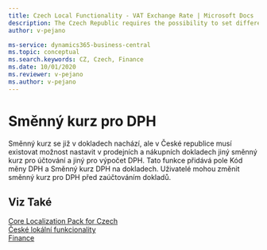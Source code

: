 ```yaml
---
title: Czech Local Functionality - VAT Exchange Rate | Microsoft Docs
description: The Czech Republic requires the possibility to set different exchange rates for posting and VAT in sales and purchase documents. This feature adds the VAT Currency Code and VAT Exchange Rate fields in documents in the Czech version of Business Central.
author: v-pejano

ms-service: dynamics365-business-central
ms.topic: conceptual
ms.search.keywords: CZ, Czech, Finance
ms.date: 10/01/2020
ms.reviewer: v-pejano
ms.author: v-pejano
---
```


# Směnný kurz pro DPH

Směnný kurz se již v dokladech nachází, ale v České republice musí existovat možnost nastavit v prodejních a nákupních dokladech jiný směnný kurz pro účtování a jiný pro výpočet DPH. Tato funkce přidává pole Kód měny DPH a Směnný kurz DPH na dokladech.  Uživatelé mohou změnit směnný kurz pro DPH před zaúčtováním dokladů.

## Viz Také

[Core Localization Pack for Czech](ui-extensions-core-localization-pack-cz.md)  
[České lokální funkcionality](czech-local-functionality.md)  
[Finance](../../finance.md)